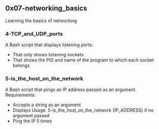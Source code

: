 ## 0x07-networking_basics
Learning the basics of networking

### 4-TCP_and_UDP_ports
A Bash script that displays listening ports:
* That only shows listening sockets
* That shows the PID and name of the program to which each socket belongs

### 5-is_the_host_on_the_network
A Bash script that pings an IP address passed as an argument.
Requirements:
* Accepts a string as an argument
* Displays Usage: 5-is_the_host_on_the_network {IP_ADDRESS} if no argument passed
* Ping the IP 5 times
